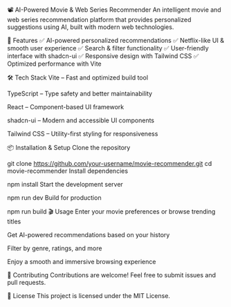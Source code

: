 📽️ AI-Powered Movie & Web Series Recommender
An intelligent movie and web series recommendation platform that provides personalized suggestions using AI, built with modern web technologies.

🚀 Features
✅ AI-powered personalized recommendations
✅ Netflix-like UI & smooth user experience
✅ Search & filter functionality
✅ User-friendly interface with shadcn-ui
✅ Responsive design with Tailwind CSS
✅ Optimized performance with Vite

🛠️ Tech Stack
Vite – Fast and optimized build tool

TypeScript – Type safety and better maintainability

React – Component-based UI framework

shadcn-ui – Modern and accessible UI components

Tailwind CSS – Utility-first styling for responsiveness

📦 Installation & Setup
Clone the repository

git clone https://github.com/your-username/movie-recommender.git
cd movie-recommender
Install dependencies

npm install
Start the development server

npm run dev
Build for production

npm run build
🎬 Usage
Enter your movie preferences or browse trending titles

Get AI-powered recommendations based on your history

Filter by genre, ratings, and more

Enjoy a smooth and immersive browsing experience



🤝 Contributing
Contributions are welcome! Feel free to submit issues and pull requests.

📜 License
This project is licensed under the MIT License.